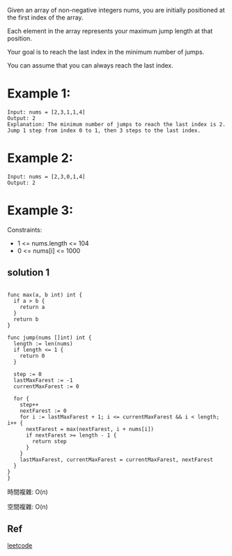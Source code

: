 Given an array of non-negative integers nums, you are initially positioned at the first index of the array.

Each element in the array represents your maximum jump length at that position.

Your goal is to reach the last index in the minimum number of jumps.

You can assume that you can always reach the last index.

# Example 1:

```
Input: nums = [2,3,1,1,4]
Output: 2
Explanation: The minimum number of jumps to reach the last index is 2. Jump 1 step from index 0 to 1, then 3 steps to the last index.
```

# Example 2:

```
Input: nums = [2,3,0,1,4]
Output: 2
```

# Example 3:


Constraints:
- 1 <= nums.length <= 104
- 0 <= nums[i] <= 1000



## solution 1

```golang

func max(a, b int) int {
  if a > b {
    return a
  }
  return b
}

func jump(nums []int) int {
  length := len(nums)
  if length <= 1 {
    return 0
  }
  
  step := 0
  lastMaxFarest := -1
  currentMaxFarest := 0
  
  for {
    step++
    nextFarest := 0
    for i := lastMaxFarest + 1; i <= currentMaxFarest && i < length; i++ {
      nextFarest = max(nextFarest, i + nums[i])
      if nextFarest >= length - 1 {
        return step
      }
    }
    lastMaxFarest, currentMaxFarest = currentMaxFarest, nextFarest
  }
}
}
```

時間複雜:  O(n)

空間複雜:  O(n)

## Ref
[leetcode](https://leetcode.com/problems/jump-game-ii/)
